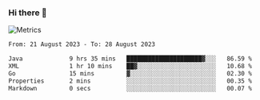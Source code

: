 ### Hi there 👋

![Metrics](https://github.com/radoapx/radoapx/blob/main/github-metrics.svg)

<!--START_SECTION:waka-->

```txt
From: 21 August 2023 - To: 28 August 2023

Java             9 hrs 35 mins   █████████████████████▓░░░   86.59 %
XML              1 hr 10 mins    ██▓░░░░░░░░░░░░░░░░░░░░░░   10.68 %
Go               15 mins         ▓░░░░░░░░░░░░░░░░░░░░░░░░   02.30 %
Properties       2 mins          ░░░░░░░░░░░░░░░░░░░░░░░░░   00.35 %
Markdown         0 secs          ░░░░░░░░░░░░░░░░░░░░░░░░░   00.07 %
```

<!--END_SECTION:waka-->

<!--
**radoapx/radoapx** is a ✨ _special_ ✨ repository because its `README.md` (this file) appears on your GitHub profile.

Here are some ideas to get you started:

- 🔭 I’m currently working on ...
- 🌱 I’m currently learning ...
- 👯 I’m looking to collaborate on ...
- 🤔 I’m looking for help with ...
- 💬 Ask me about ...
- 📫 How to reach me: ...
- 😄 Pronouns: ...
- ⚡ Fun fact: ...
-->
